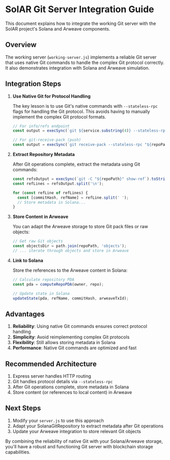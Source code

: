 # SolAR Git Server Integration Guide

This document explains how to integrate the working Git server with the SolAR project's
Solana and Arweave components.

## Overview

The working server (`working-server.js`) implements a reliable Git server that uses
native Git commands to handle the complex Git protocol correctly. It also demonstrates
integration with Solana and Arweave simulation.

## Integration Steps

1. **Use Native Git for Protocol Handling**

   The key lesson is to use Git's native commands with `--stateless-rpc` flags for
   handling the Git protocol. This avoids having to manually implement the complex
   Git protocol formats.

   ```javascript
   // For info/refs endpoint
   const output = execSync(`git ${service.substring(4)} --stateless-rpc --advertise-refs "${repoPath}"`);

   // For git-receive-pack (push)
   const output = execSync(`git receive-pack --stateless-rpc "${repoPath}" < "${tempFile}"`);
   ```

2. **Extract Repository Metadata**

   After Git operations complete, extract the metadata using Git commands:
   
   ```javascript
   const refsOutput = execSync(`git -C "${repoPath}" show-ref`).toString().trim();
   const refLines = refsOutput.split('\n');
   
   for (const refLine of refLines) {
     const [commitHash, refName] = refLine.split(' ');
     // Store metadata in Solana...
   }
   ```

3. **Store Content in Arweave**

   You can adapt the Arweave storage to store Git pack files or raw objects:
   
   ```javascript
   // Get raw Git objects
   const objectsDir = path.join(repoPath, 'objects');
   // ... iterate through objects and store in Arweave
   ```

4. **Link to Solana**

   Store the references to the Arweave content in Solana:
   
   ```javascript
   // Calculate repository PDA
   const pda = computeRepoPDA(owner, repo);
   
   // Update state in Solana
   updateState(pda, refName, commitHash, arweaveTxId);
   ```

## Advantages

1. **Reliability**: Using native Git commands ensures correct protocol handling
2. **Simplicity**: Avoid reimplementing complex Git protocols
3. **Flexibility**: Still allows storing metadata in Solana
4. **Performance**: Native Git commands are optimized and fast

## Recommended Architecture

1. Express server handles HTTP routing
2. Git handles protocol details via `--stateless-rpc`
3. After Git operations complete, store metadata in Solana
4. Store content (or references to local content) in Arweave

## Next Steps

1. Modify your `server.js` to use this approach
2. Adapt your SolanaGitRepository to extract metadata after Git operations
3. Update your Arweave integration to store relevant Git objects

By combining the reliability of native Git with your Solana/Arweave storage,
you'll have a robust and functioning Git server with blockchain storage capabilities.